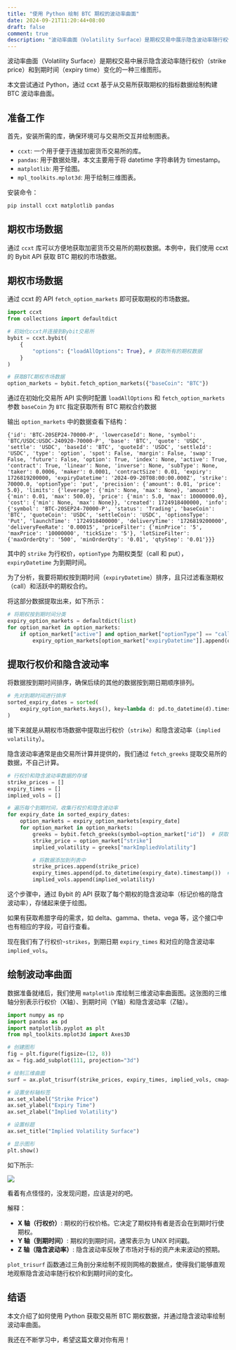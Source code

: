 ```yaml
---
title: "使用 Python 绘制 BTC 期权的波动率曲面"
date: 2024-09-21T11:20:44+08:00
draft: false
comment: true
description: "波动率曲面（Volatility Surface）是期权交易中展示隐含波动率随行权价（strike price）和到期时间（expiry time）变化的一种三维图形。"
---
```



波动率曲面（Volatility Surface）是期权交易中展示隐含波动率随行权价（strike price）和到期时间（expiry time）变化的一种三维图形。

本文尝试通过 Python，通过 ccxt 基于从交易所获取期权的指标数据绘制构建 BTC 波动率曲面。

## 准备工作

首先，安装所需的库，确保环境可与交易所交互并绘制图表。

- `ccxt`: 一个用于便于连接加密货币交易所的库。
- `pandas`: 用于数据处理，本文主要用于将 datetime 字符串转为 timestamp。
- `matplotlib`: 用于绘图。
- `mpl_toolkits.mplot3d`: 用于绘制三维图表。

安装命令：

```bash
pip install ccxt matplotlib pandas
```

## 期权市场数据

通过 `ccxt` 库可以方便地获取加密货币交易所的期权数据。本例中，我们使用 ccxt 的 Bybit API 获取 BTC 期权的市场数据。

## 期权市场数据

通过 ccxt 的 API `fetch_option_markets` 即可获取期权的市场数据。

```python
import ccxt
from collections import defaultdict

# 初始化ccxt并连接到Bybit交易所
bybit = ccxt.bybit(
    {
        "options": {"loadAllOptions": True}, # 获取所有的期权数据
    }
)

# 获取BTC期权市场数据
option_markets = bybit.fetch_option_markets({"baseCoin": "BTC"})
```

通过在初始化交易所 API 实例时配置 `loadAllOptions` 和 `fetch_option_markets` 参数 `baseCoin` 为 `BTC` 指定获取所有 BTC 期权合约数据

输出 `option_markets` 中的数据查看下结构：

```plain
{'id': 'BTC-20SEP24-70000-P', 'lowercaseId': None, 'symbol': 'BTC/USDC:USDC-240920-70000-P', 'base': 'BTC', 'quote': 'USDC', 'settle': 'USDC', 'baseId': 'BTC', 'quoteId': 'USDC', 'settleId': 'USDC', 'type': 'option', 'spot': False, 'margin': False, 'swap': False, 'future': False, 'option': True, 'index': None, 'active': True, 'contract': True, 'linear': None, 'inverse': None, 'subType': None, 'taker': 0.0006, 'maker': 0.0001, 'contractSize': 0.01, 'expiry': 1726819200000, 'expiryDatetime': '2024-09-20T08:00:00.000Z', 'strike': 70000.0, 'optionType': 'put', 'precision': {'amount': 0.01, 'price': 5.0}, 'limits': {'leverage': {'min': None, 'max': None}, 'amount': {'min': 0.01, 'max': 500.0}, 'price': {'min': 5.0, 'max': 10000000.0}, 'cost': {'min': None, 'max': None}}, 'created': 1724918400000, 'info': {'symbol': 'BTC-20SEP24-70000-P', 'status': 'Trading', 'baseCoin': 'BTC', 'quoteCoin': 'USDC', 'settleCoin': 'USDC', 'optionsType': 'Put', 'launchTime': '1724918400000', 'deliveryTime': '1726819200000', 'deliveryFeeRate': '0.00015', 'priceFilter': {'minPrice': '5', 'maxPrice': '10000000', 'tickSize': '5'}, 'lotSizeFilter': {'maxOrderQty': '500', 'minOrderQty': '0.01', 'qtyStep': '0.01'}}}
```

其中的 `strike` 为行权价，`optionType` 为期权类型（call 和 put），`expiryDatetime` 为到期时间。 


为了分析，我要将期权按到期时间（`expiryDatetime`）排序，且只过滤看涨期权（call）和活跃中的期权合约。

将这部分数据提取出来，如下所示：

```python
# 将期权按到期时间分类
expiry_option_markets = defaultdict(list)
for option_market in option_markets:
    if option_market["active"] and option_market["optionType"] == "call":
        expiry_option_markets[option_market["expiryDatetime"]].append(option_market)
```

## 提取行权价和隐含波动率

将数据按到期时间排序，确保后续的其他的数据按到期日期顺序排列。

```python
# 先对到期时间进行排序
sorted_expiry_dates = sorted(
    expiry_option_markets.keys(), key=lambda d: pd.to_datetime(d).timestamp()
)
```

接下来就是从期权市场数据中提取出行权价（`strike`）和隐含波动率（`implied volatility`）。

隐含波动率通常是由交易所计算并提供的，我们通过 `fetch_greeks` 提取交易所的数据，不自己计算。

```python
# 行权价和隐含波动率数据的存储
strike_prices = []
expiry_times = []
implied_vols = []

# 遍历每个到期时间，收集行权价和隐含波动率
for expiry_date in sorted_expiry_dates:
    option_markets = expiry_option_markets[expiry_date]
    for option_market in option_markets:
        greeks = bybit.fetch_greeks(symbol=option_market["id"])  # 获取希腊字母和波动率
        strike_price = option_market["strike"]
        implied_volatility = greeks["markImpliedVolatility"]

        # 将数据添加到列表中
        strike_prices.append(strike_price)
        expiry_times.append(pd.to_datetime(expiry_date).timestamp())  # 转为时间戳
        implied_vols.append(implied_volatility)
```

这个步骤中，通过 Bybit 的 API 获取了每个期权的隐含波动率（标记价格的隐含波动率），存储起来便于绘图。

如果有获取希腊字母的需求，如 delta、gamma、theta、vega 等，这个接口中也有相应的字段，可自行查看。


现在我们有了行权价-`strikes`，到期日期 `expiry_times` 和对应的隐含波动率 `implied_vols`。

## 绘制波动率曲面

数据准备就绪后，我们使用 `matplotlib` 库绘制三维波动率曲面图。这张图的三维轴分别表示行权价（X轴）、到期时间（Y轴）和隐含波动率（Z轴）。

```python
import numpy as np
import pandas as pd
import matplotlib.pyplot as plt
from mpl_toolkits.mplot3d import Axes3D

# 创建图形
fig = plt.figure(figsize=(12, 8))
ax = fig.add_subplot(111, projection="3d")

# 绘制三维曲面
surf = ax.plot_trisurf(strike_prices, expiry_times, implied_vols, cmap="viridis")

# 设置坐标轴标签
ax.set_xlabel("Strike Price")
ax.set_ylabel("Expiry Time")
ax.set_zlabel("Implied Volatility")

# 设置标题
ax.set_title("Implied Volatility Surface")

# 显示图形
plt.show()
```

如下所示:

![](https://cdn.jsdelivr.net/gh/poloxue/images@2024-09/2024-09-18-plot-btc-iv-3d-surface-02.png)

看着有点怪怪的，没发现问题，应该是对的吧。

解释：

- **X 轴（行权价）**: 期权的行权价格。它决定了期权持有者是否会在到期时行使期权。
- **Y 轴（到期时间）**: 期权的到期时间，通常表示为 UNIX 时间戳。
- **Z 轴（隐含波动率）**: 隐含波动率反映了市场对于标的资产未来波动的预期。

`plot_trisurf` 函数通过三角剖分来绘制不规则网格的数据点，使得我们能够直观地观察隐含波动率随行权价和到期时间的变化。

## 结语

本文介绍了如何使用 Python 获取交易所 BTC 期权数据，并通过隐含波动率绘制波动率曲面。

我还在不断学习中，希望这篇文章对你有用！
